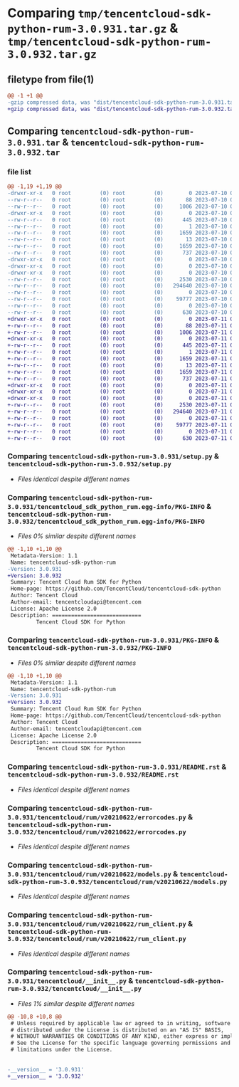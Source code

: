 # Comparing `tmp/tencentcloud-sdk-python-rum-3.0.931.tar.gz` & `tmp/tencentcloud-sdk-python-rum-3.0.932.tar.gz`

## filetype from file(1)

```diff
@@ -1 +1 @@
-gzip compressed data, was "dist/tencentcloud-sdk-python-rum-3.0.931.tar", last modified: Mon Jul 10 00:49:31 2023, max compression
+gzip compressed data, was "dist/tencentcloud-sdk-python-rum-3.0.932.tar", last modified: Tue Jul 11 00:54:53 2023, max compression
```

## Comparing `tencentcloud-sdk-python-rum-3.0.931.tar` & `tencentcloud-sdk-python-rum-3.0.932.tar`

### file list

```diff
@@ -1,19 +1,19 @@
-drwxr-xr-x   0 root         (0) root         (0)        0 2023-07-10 00:49:31.000000 tencentcloud-sdk-python-rum-3.0.931/
--rw-r--r--   0 root         (0) root         (0)       88 2023-07-10 00:49:31.000000 tencentcloud-sdk-python-rum-3.0.931/setup.cfg
--rw-r--r--   0 root         (0) root         (0)     1006 2023-07-10 00:49:31.000000 tencentcloud-sdk-python-rum-3.0.931/setup.py
-drwxr-xr-x   0 root         (0) root         (0)        0 2023-07-10 00:49:31.000000 tencentcloud-sdk-python-rum-3.0.931/tencentcloud_sdk_python_rum.egg-info/
--rw-r--r--   0 root         (0) root         (0)      445 2023-07-10 00:49:31.000000 tencentcloud-sdk-python-rum-3.0.931/tencentcloud_sdk_python_rum.egg-info/SOURCES.txt
--rw-r--r--   0 root         (0) root         (0)        1 2023-07-10 00:49:31.000000 tencentcloud-sdk-python-rum-3.0.931/tencentcloud_sdk_python_rum.egg-info/dependency_links.txt
--rw-r--r--   0 root         (0) root         (0)     1659 2023-07-10 00:49:31.000000 tencentcloud-sdk-python-rum-3.0.931/tencentcloud_sdk_python_rum.egg-info/PKG-INFO
--rw-r--r--   0 root         (0) root         (0)       13 2023-07-10 00:49:31.000000 tencentcloud-sdk-python-rum-3.0.931/tencentcloud_sdk_python_rum.egg-info/top_level.txt
--rw-r--r--   0 root         (0) root         (0)     1659 2023-07-10 00:49:31.000000 tencentcloud-sdk-python-rum-3.0.931/PKG-INFO
--rw-r--r--   0 root         (0) root         (0)      737 2023-07-10 00:49:31.000000 tencentcloud-sdk-python-rum-3.0.931/README.rst
-drwxr-xr-x   0 root         (0) root         (0)        0 2023-07-10 00:49:31.000000 tencentcloud-sdk-python-rum-3.0.931/tencentcloud/
-drwxr-xr-x   0 root         (0) root         (0)        0 2023-07-10 00:49:31.000000 tencentcloud-sdk-python-rum-3.0.931/tencentcloud/rum/
-drwxr-xr-x   0 root         (0) root         (0)        0 2023-07-10 00:49:31.000000 tencentcloud-sdk-python-rum-3.0.931/tencentcloud/rum/v20210622/
--rw-r--r--   0 root         (0) root         (0)     2530 2023-07-10 00:49:31.000000 tencentcloud-sdk-python-rum-3.0.931/tencentcloud/rum/v20210622/errorcodes.py
--rw-r--r--   0 root         (0) root         (0)   294640 2023-07-10 00:49:31.000000 tencentcloud-sdk-python-rum-3.0.931/tencentcloud/rum/v20210622/models.py
--rw-r--r--   0 root         (0) root         (0)        0 2023-07-10 00:49:31.000000 tencentcloud-sdk-python-rum-3.0.931/tencentcloud/rum/v20210622/__init__.py
--rw-r--r--   0 root         (0) root         (0)    59777 2023-07-10 00:49:31.000000 tencentcloud-sdk-python-rum-3.0.931/tencentcloud/rum/v20210622/rum_client.py
--rw-r--r--   0 root         (0) root         (0)        0 2023-07-10 00:49:31.000000 tencentcloud-sdk-python-rum-3.0.931/tencentcloud/rum/__init__.py
--rw-r--r--   0 root         (0) root         (0)      630 2023-07-10 00:49:31.000000 tencentcloud-sdk-python-rum-3.0.931/tencentcloud/__init__.py
+drwxr-xr-x   0 root         (0) root         (0)        0 2023-07-11 00:54:53.000000 tencentcloud-sdk-python-rum-3.0.932/
+-rw-r--r--   0 root         (0) root         (0)       88 2023-07-11 00:54:53.000000 tencentcloud-sdk-python-rum-3.0.932/setup.cfg
+-rw-r--r--   0 root         (0) root         (0)     1006 2023-07-11 00:54:53.000000 tencentcloud-sdk-python-rum-3.0.932/setup.py
+drwxr-xr-x   0 root         (0) root         (0)        0 2023-07-11 00:54:53.000000 tencentcloud-sdk-python-rum-3.0.932/tencentcloud_sdk_python_rum.egg-info/
+-rw-r--r--   0 root         (0) root         (0)      445 2023-07-11 00:54:53.000000 tencentcloud-sdk-python-rum-3.0.932/tencentcloud_sdk_python_rum.egg-info/SOURCES.txt
+-rw-r--r--   0 root         (0) root         (0)        1 2023-07-11 00:54:53.000000 tencentcloud-sdk-python-rum-3.0.932/tencentcloud_sdk_python_rum.egg-info/dependency_links.txt
+-rw-r--r--   0 root         (0) root         (0)     1659 2023-07-11 00:54:53.000000 tencentcloud-sdk-python-rum-3.0.932/tencentcloud_sdk_python_rum.egg-info/PKG-INFO
+-rw-r--r--   0 root         (0) root         (0)       13 2023-07-11 00:54:53.000000 tencentcloud-sdk-python-rum-3.0.932/tencentcloud_sdk_python_rum.egg-info/top_level.txt
+-rw-r--r--   0 root         (0) root         (0)     1659 2023-07-11 00:54:53.000000 tencentcloud-sdk-python-rum-3.0.932/PKG-INFO
+-rw-r--r--   0 root         (0) root         (0)      737 2023-07-11 00:54:53.000000 tencentcloud-sdk-python-rum-3.0.932/README.rst
+drwxr-xr-x   0 root         (0) root         (0)        0 2023-07-11 00:54:53.000000 tencentcloud-sdk-python-rum-3.0.932/tencentcloud/
+drwxr-xr-x   0 root         (0) root         (0)        0 2023-07-11 00:54:53.000000 tencentcloud-sdk-python-rum-3.0.932/tencentcloud/rum/
+drwxr-xr-x   0 root         (0) root         (0)        0 2023-07-11 00:54:53.000000 tencentcloud-sdk-python-rum-3.0.932/tencentcloud/rum/v20210622/
+-rw-r--r--   0 root         (0) root         (0)     2530 2023-07-11 00:54:53.000000 tencentcloud-sdk-python-rum-3.0.932/tencentcloud/rum/v20210622/errorcodes.py
+-rw-r--r--   0 root         (0) root         (0)   294640 2023-07-11 00:54:53.000000 tencentcloud-sdk-python-rum-3.0.932/tencentcloud/rum/v20210622/models.py
+-rw-r--r--   0 root         (0) root         (0)        0 2023-07-11 00:54:53.000000 tencentcloud-sdk-python-rum-3.0.932/tencentcloud/rum/v20210622/__init__.py
+-rw-r--r--   0 root         (0) root         (0)    59777 2023-07-11 00:54:53.000000 tencentcloud-sdk-python-rum-3.0.932/tencentcloud/rum/v20210622/rum_client.py
+-rw-r--r--   0 root         (0) root         (0)        0 2023-07-11 00:54:53.000000 tencentcloud-sdk-python-rum-3.0.932/tencentcloud/rum/__init__.py
+-rw-r--r--   0 root         (0) root         (0)      630 2023-07-11 00:54:53.000000 tencentcloud-sdk-python-rum-3.0.932/tencentcloud/__init__.py
```

### Comparing `tencentcloud-sdk-python-rum-3.0.931/setup.py` & `tencentcloud-sdk-python-rum-3.0.932/setup.py`

 * *Files identical despite different names*

### Comparing `tencentcloud-sdk-python-rum-3.0.931/tencentcloud_sdk_python_rum.egg-info/PKG-INFO` & `tencentcloud-sdk-python-rum-3.0.932/tencentcloud_sdk_python_rum.egg-info/PKG-INFO`

 * *Files 0% similar despite different names*

```diff
@@ -1,10 +1,10 @@
 Metadata-Version: 1.1
 Name: tencentcloud-sdk-python-rum
-Version: 3.0.931
+Version: 3.0.932
 Summary: Tencent Cloud Rum SDK for Python
 Home-page: https://github.com/TencentCloud/tencentcloud-sdk-python
 Author: Tencent Cloud
 Author-email: tencentcloudapi@tencent.com
 License: Apache License 2.0
 Description: ============================
         Tencent Cloud SDK for Python
```

### Comparing `tencentcloud-sdk-python-rum-3.0.931/PKG-INFO` & `tencentcloud-sdk-python-rum-3.0.932/PKG-INFO`

 * *Files 0% similar despite different names*

```diff
@@ -1,10 +1,10 @@
 Metadata-Version: 1.1
 Name: tencentcloud-sdk-python-rum
-Version: 3.0.931
+Version: 3.0.932
 Summary: Tencent Cloud Rum SDK for Python
 Home-page: https://github.com/TencentCloud/tencentcloud-sdk-python
 Author: Tencent Cloud
 Author-email: tencentcloudapi@tencent.com
 License: Apache License 2.0
 Description: ============================
         Tencent Cloud SDK for Python
```

### Comparing `tencentcloud-sdk-python-rum-3.0.931/README.rst` & `tencentcloud-sdk-python-rum-3.0.932/README.rst`

 * *Files identical despite different names*

### Comparing `tencentcloud-sdk-python-rum-3.0.931/tencentcloud/rum/v20210622/errorcodes.py` & `tencentcloud-sdk-python-rum-3.0.932/tencentcloud/rum/v20210622/errorcodes.py`

 * *Files identical despite different names*

### Comparing `tencentcloud-sdk-python-rum-3.0.931/tencentcloud/rum/v20210622/models.py` & `tencentcloud-sdk-python-rum-3.0.932/tencentcloud/rum/v20210622/models.py`

 * *Files identical despite different names*

### Comparing `tencentcloud-sdk-python-rum-3.0.931/tencentcloud/rum/v20210622/rum_client.py` & `tencentcloud-sdk-python-rum-3.0.932/tencentcloud/rum/v20210622/rum_client.py`

 * *Files identical despite different names*

### Comparing `tencentcloud-sdk-python-rum-3.0.931/tencentcloud/__init__.py` & `tencentcloud-sdk-python-rum-3.0.932/tencentcloud/__init__.py`

 * *Files 1% similar despite different names*

```diff
@@ -10,8 +10,8 @@
 # Unless required by applicable law or agreed to in writing, software
 # distributed under the License is distributed on an "AS IS" BASIS,
 # WITHOUT WARRANTIES OR CONDITIONS OF ANY KIND, either express or implied.
 # See the License for the specific language governing permissions and
 # limitations under the License.
 
 
-__version__ = '3.0.931'
+__version__ = '3.0.932'
```

